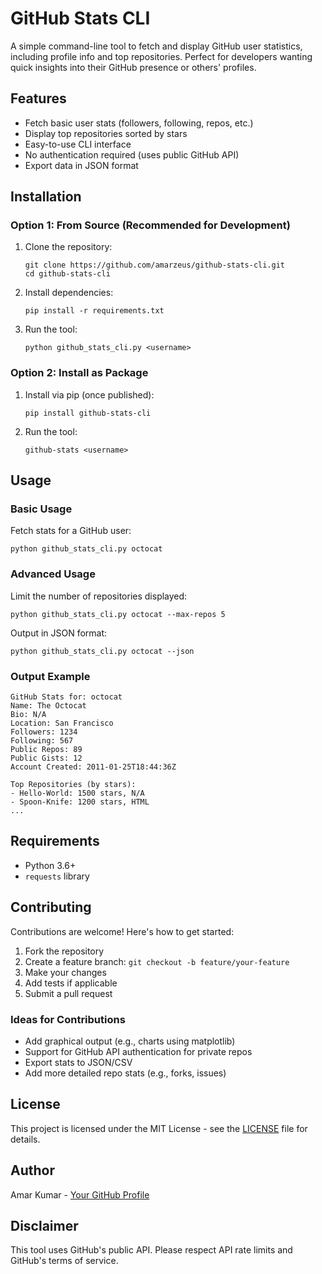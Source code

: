 # GitHub Stats CLI

A simple command-line tool to fetch and display GitHub user statistics, including profile info and top repositories. Perfect for developers wanting quick insights into their GitHub presence or others' profiles.

## Features

- Fetch basic user stats (followers, following, repos, etc.)
- Display top repositories sorted by stars
- Easy-to-use CLI interface
- No authentication required (uses public GitHub API)
- Export data in JSON format

## Installation

### Option 1: From Source (Recommended for Development)

1. Clone the repository:
   ```
   git clone https://github.com/amarzeus/github-stats-cli.git
   cd github-stats-cli
   ```

2. Install dependencies:
   ```
   pip install -r requirements.txt
   ```

3. Run the tool:
   ```
   python github_stats_cli.py <username>
   ```

### Option 2: Install as Package

1. Install via pip (once published):
   ```
   pip install github-stats-cli
   ```

2. Run the tool:
   ```
   github-stats <username>
   ```

## Usage

### Basic Usage
Fetch stats for a GitHub user:
```
python github_stats_cli.py octocat
```

### Advanced Usage
Limit the number of repositories displayed:
```
python github_stats_cli.py octocat --max-repos 5
```

Output in JSON format:
```
python github_stats_cli.py octocat --json
```

### Output Example
```
GitHub Stats for: octocat
Name: The Octocat
Bio: N/A
Location: San Francisco
Followers: 1234
Following: 567
Public Repos: 89
Public Gists: 12
Account Created: 2011-01-25T18:44:36Z

Top Repositories (by stars):
- Hello-World: 1500 stars, N/A
- Spoon-Knife: 1200 stars, HTML
...
```

## Requirements

- Python 3.6+
- `requests` library

## Contributing

Contributions are welcome! Here's how to get started:

1. Fork the repository
2. Create a feature branch: `git checkout -b feature/your-feature`
3. Make your changes
4. Add tests if applicable
5. Submit a pull request

### Ideas for Contributions
- Add graphical output (e.g., charts using matplotlib)
- Support for GitHub API authentication for private repos
- Export stats to JSON/CSV
- Add more detailed repo stats (e.g., forks, issues)

## License

This project is licensed under the MIT License - see the [LICENSE](LICENSE) file for details.

## Author

Amar Kumar - [Your GitHub Profile](https://github.com/amarzeus)

## Disclaimer

This tool uses GitHub's public API. Please respect API rate limits and GitHub's terms of service.
